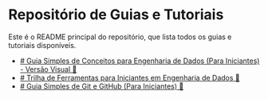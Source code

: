 # Repositório de Guias e Tutoriais

Este é o README principal do repositório, que lista todos os guias e tutoriais disponíveis.

- [# Guia Simples de Conceitos para Engenharia de Dados (Para Iniciantes) - Versão Visual 🚀](01-Conceitos-Basicos-Dados.md)
- [# Trilha de Ferramentas para Iniciantes em Engenharia de Dados 🚀](03-Trilha-de-ferramentas.md)
- [# Guia Simples de Git e GitHub (Para Iniciantes) 🚀](02-Git-GitHub.md)
